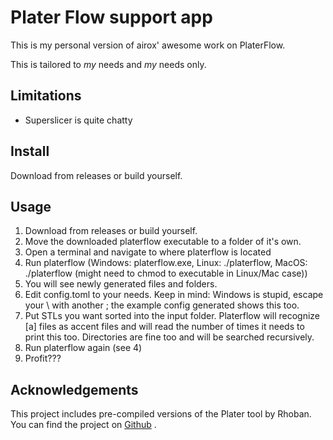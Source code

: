 # Plater Flow support app

This is my personal version of airox' awesome work on PlaterFlow. 

This is tailored to *my* needs and *my* needs only.

## Limitations

* Superslicer is quite chatty 

## Install
Download from releases or build yourself. 

## Usage
1) Download from releases or build yourself.
2) Move the downloaded platerflow executable to a folder of it's own.
3) Open a terminal and navigate to where platerflow is located
4) Run platerflow (Windows: platerflow.exe, Linux: ./platerflow, MacOS: ./platerflow (might need to chmod to executable in Linux/Mac case))
5) You will see newly generated files and folders.
6) Edit config.toml to your needs. Keep in mind: Windows is stupid, escape your \ with another \; the example config generated shows this too.
7) Put STLs you want sorted into the input folder. Platerflow will recognize \[a\] files as accent files and will read the number of times it needs to print this too. Directories are fine too and will be searched recursively.
8) Run platerflow again (see 4)
9) Profit???

## Acknowledgements
This project includes pre-compiled versions of the Plater tool by Rhoban. You can find the project on [Github](https://github.com/Rhoban/Plater) .
